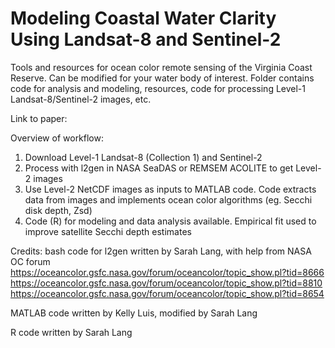 # Modeling Coastal Water Clarity Using Landsat-8 and Sentinel-2
Tools and resources for ocean color remote sensing of the Virginia Coast Reserve. Can be modified for your water body of interest. Folder contains code for analysis and modeling, resources, code for processing Level-1 Landsat-8/Sentinel-2 images, etc.

Link to paper: 

Overview of workflow:
1. Download Level-1 Landsat-8 (Collection 1) and Sentinel-2
2. Process with l2gen in NASA SeaDAS or REMSEM ACOLITE to get Level-2 images
3. Use Level-2 NetCDF images as inputs to MATLAB code. Code extracts data from images and implements ocean color algorithms (eg. Secchi disk depth, Zsd)
4. Code (R) for modeling and data analysis available. Empirical fit used to improve satellite Secchi depth estimates

Credits:
bash code for l2gen written by Sarah Lang, with help from NASA OC forum
https://oceancolor.gsfc.nasa.gov/forum/oceancolor/topic_show.pl?tid=8666 
https://oceancolor.gsfc.nasa.gov/forum/oceancolor/topic_show.pl?tid=8810 
https://oceancolor.gsfc.nasa.gov/forum/oceancolor/topic_show.pl?tid=8654 

MATLAB code written by Kelly Luis, modified by Sarah Lang

R code written by Sarah Lang
